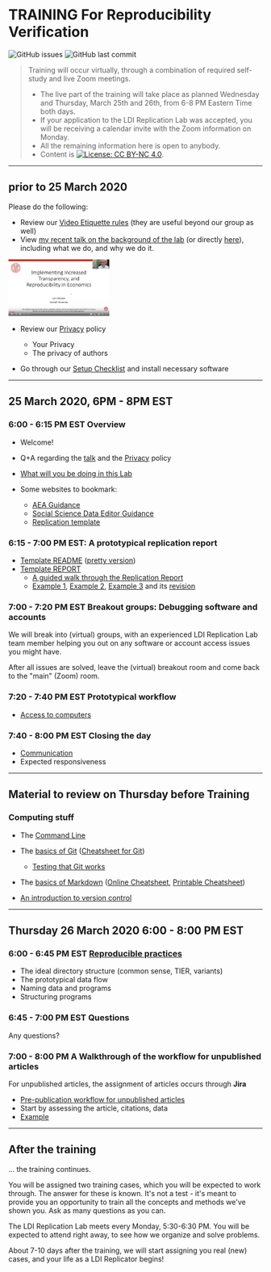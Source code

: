 TRAINING For Reproducibility Verification
=========================================


![GitHub issues](https://img.shields.io/github/issues-raw/labordynamicsinstitute/replicability-training.svg?style=flat) ![GitHub last commit](https://img.shields.io/github/last-commit/labordynamicsinstitute/replicability-training.svg?style=flat)

> Training will occur virtually, through a combination of required self-study and live Zoom meetings. 
> - The live part of the training will take place as planned Wednesday and Thursday, March 25th and 26th, from 6-8 PM Eastern Time both days. 
> - If your application to the LDI Replication Lab was accepted,  you will be receiving a calendar invite with the Zoom information on Monday. 
> - All the remaining information here is open to anybody. 
> - Content is [![License: CC BY-NC 4.0](https://licensebuttons.net/l/by-nc/4.0/80x15.png)](https://creativecommons.org/licenses/by-nc/4.0/).

---

prior to 25 March  2020
------

Please do the following:

- Review our [Video Etiquette rules](https://github.com/labordynamicsinstitute/replicability-training/wiki/Videoconferencing-Rules-and-Etiquette) (they are useful beyond our group as well)
- View [my recent talk on the background of the lab](https://www.projecttier.org/fellowships-and-workshops/weekly-webcast-leaders-research-transparency/replication-and-reproducibility-social-sciences-and-statistics-context-concerns-and-concrete-measures/) (or directly [here](https://www.youtube.com/watch?v=rLoeNzOApFk)), including what we do, and why we do it. 

<img alt="Youtube video" src="../images/RR_in_Social_Sciences_Statistics_Youtube20200320.png" width="200px">

- Review our [Privacy](Privacy.md) policy
  - Your Privacy
  - The privacy of authors

- Go through our [Setup Checklist](setup_checklist.md) and install necessary software

---

25 March 2020, 6PM - 8PM EST
---------------------------

###  6:00 - 6:15 PM EST Overview

- Welcome!
- Q+A regarding the [talk](https://www.projecttier.org/fellowships-and-workshops/weekly-webcast-leaders-research-transparency/replication-and-reproducibility-social-sciences-and-statistics-context-concerns-and-concrete-measures/) and the [Privacy](Privacy.md) policy

- [What will you be doing in this Lab](Overview_lab.md)
- Some websites to bookmark:
    - [AEA Guidance](https://aeadataeditor.github.io/aea-de-guidance/)
    - [Social Science Data Editor Guidance](https://social-science-data-editors.github.io/guidance/)
    - [Replication template](https://github.com/AEADataEditor/replication-template)

### 6:15 - 7:00 PM EST: A prototypical replication report
- [Template README](https://github.com/AEADataEditor/aea-de-guidance/blob/master/template-README.md) ([pretty version](https://aeadataeditor.github.io/aea-de-guidance/template-README.html))
- [Template REPORT](https://github.com/AEADataEditor/replication-template/blob/master/REPLICATION.md)
  - [A guided walk through the Replication Report](Details_Replication_Report.md)
  - [Example 1](sample_report.md), [Example 2](REPLICATION-AEAREP278.md), [Example 3](REPLICATION-AEAREP282.md) and its [revision](REPLICATION-AEAREP282-revised.md)

### 7:00 - 7:20 PM EST Breakout groups: Debugging software and accounts

We will break into (virtual) groups, with an experienced LDI Replication Lab team member helping you out on any software or account access issues you might have. 

After all issues are solved, leave the (virtual) breakout room and come back to the "main" (Zoom) room.

### 7:20 - 7:40 PM EST Prototypical workflow

- [Access to computers](Access_to_computers.md)

### 7:40 - 8:00 PM EST Closing the day

- [Communication](Communication.md)
- Expected responsiveness

--- 

## Material to review on Thursday before Training

### Computing stuff

- The [Command Line](https://github.com/labordynamicsinstitute/computing4economists/blob/master/Git_CL_Slides/intro_command_line.md)
- The [basics of Git](Basics_of_Git.md) ([Cheatsheet for Git](https://www.atlassian.com/git/tutorials/atlassian-git-cheatsheet))
  - [Testing that Git works](Testing_that_Git_works.md)
- The [basics of Markdown](Basics_of_Markdown.md) ([Online Cheatsheet](https://github.com/adam-p/markdown-here/wiki/Markdown-Cheatsheet), [Printable Cheatsheet](https://guides.github.com/pdfs/markdown-cheatsheet-online.pdf))

- [An introduction to version control](https://labordynamicsinstitute.github.io/computing4economists/documents/basics_of_version_control.pdf)

---

## Thursday 26 March 2020 6:00 - 8:00 PM EST

###  6:00 - 6:45 PM EST  [Reproducible practices](Reproducible_practices.md)

- The ideal directory structure (common sense, TIER, variants) 
- The prototypical data flow
- Naming data and programs
- Structuring programs

### 6:45 - 7:00 PM EST Questions

Any questions? 

### 7:00 - 8:00 PM A Walkthrough of the workflow for unpublished articles

For unpublished articles, the assignment of articles occurs through **Jira**
- [Pre-publication workflow for unpublished articles](../jira-workflow-training.md)
- Start by assessing the article, citations, data
- [Example](jira_replication_example.md)

---

## After the training

... the training continues.

You will be assigned two training cases, which you will be expected to work through. The answer for these is known. It's not a test - it's meant to provide you an opportunity to train all the concepts and methods we've shown you. Ask as many questions as you can.

The LDI Replication Lab meets every Monday, 5:30-6:30 PM. You will be expected to attend right away, to see how we organize and solve problems. 

About 7-10 days after the training, we will start assigning you real (new) cases, and your life as a LDI Replicator begins!

